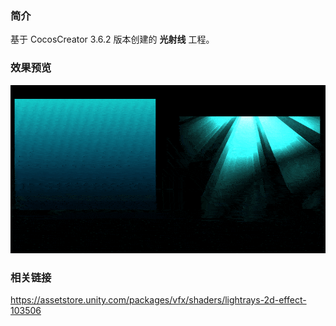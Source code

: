 ### 简介
基于 CocosCreator 3.6.2 版本创建的 **光射线** 工程。

### 效果预览
![image](../../../gif/202211/2022111601.gif)

### 相关链接
https://assetstore.unity.com/packages/vfx/shaders/lightrays-2d-effect-103506